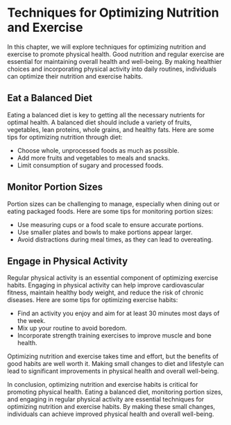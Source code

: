 Techniques for Optimizing Nutrition and Exercise
==============================================================================================

In this chapter, we will explore techniques for optimizing nutrition and exercise to promote physical health. Good nutrition and regular exercise are essential for maintaining overall health and well-being. By making healthier choices and incorporating physical activity into daily routines, individuals can optimize their nutrition and exercise habits.

Eat a Balanced Diet
-------------------

Eating a balanced diet is key to getting all the necessary nutrients for optimal health. A balanced diet should include a variety of fruits, vegetables, lean proteins, whole grains, and healthy fats. Here are some tips for optimizing nutrition through diet:

* Choose whole, unprocessed foods as much as possible.
* Add more fruits and vegetables to meals and snacks.
* Limit consumption of sugary and processed foods.

Monitor Portion Sizes
---------------------

Portion sizes can be challenging to manage, especially when dining out or eating packaged foods. Here are some tips for monitoring portion sizes:

* Use measuring cups or a food scale to ensure accurate portions.
* Use smaller plates and bowls to make portions appear larger.
* Avoid distractions during meal times, as they can lead to overeating.

Engage in Physical Activity
---------------------------

Regular physical activity is an essential component of optimizing exercise habits. Engaging in physical activity can help improve cardiovascular fitness, maintain healthy body weight, and reduce the risk of chronic diseases. Here are some tips for optimizing exercise habits:

* Find an activity you enjoy and aim for at least 30 minutes most days of the week.
* Mix up your routine to avoid boredom.
* Incorporate strength training exercises to improve muscle and bone health.

Optimizing nutrition and exercise takes time and effort, but the benefits of good habits are well worth it. Making small changes to diet and lifestyle can lead to significant improvements in physical health and overall well-being.

In conclusion, optimizing nutrition and exercise habits is critical for promoting physical health. Eating a balanced diet, monitoring portion sizes, and engaging in regular physical activity are essential techniques for optimizing nutrition and exercise habits. By making these small changes, individuals can achieve improved physical health and overall well-being.
